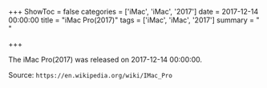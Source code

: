 +++
ShowToc = false
categories = ['iMac', 'iMac', '2017']
date = 2017-12-14 00:00:00
title = "iMac Pro(2017)"
tags = ['iMac', 'iMac', '2017']
summary = " "

+++

The iMac Pro(2017) was released on 2017-12-14 00:00:00.

Source: `https://en.wikipedia.org/wiki/IMac_Pro`


